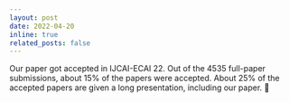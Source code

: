 ```yaml
---
layout: post
date: 2022-04-20 
inline: true
related_posts: false
---
```


Our paper got accepted in IJCAI-ECAI 22. Out of the 4535 full-paper submissions, about 15% of the papers were accepted. About 25% of the accepted papers are given a long presentation, including our paper. 🎉
